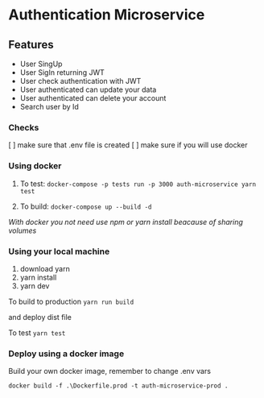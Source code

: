 # Authentication Microservice

## Features

* User SingUp
* User SigIn returning JWT
* User check authentication with JWT
* User authenticated can update your data
* User authenticated can delete your account
* Search user by Id

### Checks

[ ] make sure that .env file is created
[ ] make sure if you will use docker

### Using docker

1. To test:
``` docker-compose -p tests run -p 3000 auth-microservice yarn test ```

2. To build:
``` docker-compose up --build -d ```

*With docker you not need use npm or yarn install beacause of sharing volumes*

### Using your local machine

1. download yarn
2. yarn install
3. yarn dev

To build to production
``` yarn run build ```

and deploy dist file


To test
``` yarn test ```


### Deploy using a docker image

Build your own docker image, remember to change .env vars

``` docker build -f .\Dockerfile.prod -t auth-microservice-prod . ```
